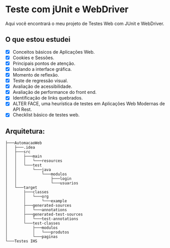 # Teste com jUnit e WebDriver 

Aqui você encontrará o meu projeto de Testes Web com JUnit e WebDriver. 

## O que estou estudei 
 
  - [x] Conceitos básicos de Aplicações Web.
  - [x] Cookies e Sessões.
  - [x] Principais pontos de atenção.
  - [x] Isolando a interface gráfica.
  - [x] Momento de reflexão.
  - [x] Teste de regressão visual.
  - [x] Avaliação de acessibilidade.
  - [x] Avaliação de performance do front end.
  - [x] Identificação de links quebrados.
  - [x] ALTER FACE, uma heurística de testes em Aplicações Web Modernas de API Rest.
  - [x] Checklist básico de testes web.

## Arquitetura:
```
├───AutomacaoWeb 
│   ├───.idea 
│   ├───src 
│   │   ├───main 
│   │   │   └───resources 
│   │   └───test
│   │       └───java
│   │           └───modulos
│   │               ├───login
│   │               └───usuarios
│   └───target
│       ├───classes
│       │   └───org
│       │       └───example
│       ├───generated-sources
│       │   └───annotations
│       ├───generated-test-sources
│       │   └───test-annotations
│       └───test-classes
│           ├───modulos
│           │   └───produtos
│           └───paginas
└───Testes IHS
```
